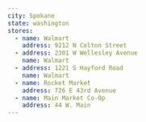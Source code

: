 ```yaml
---
city: Spokane
state: washington
stores:
  - name: Walmart
    address: 9212 N Colton Street
  - address: 2301 W Wellesley Avenue
    name: Walmart
  - address: 1221 S Hayford Road
    name: Walmart
  - name: Rocket Market
    address: 726 E 43rd Avenue
  - name: Main Market Co-Op
    address: 44 W. Main
---
```

